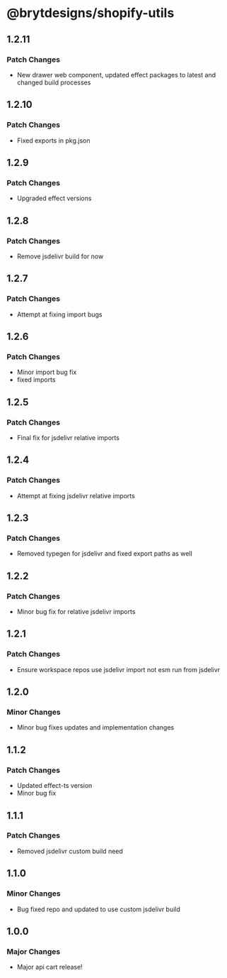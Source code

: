 # @brytdesigns/shopify-utils

## 1.2.11

### Patch Changes

- New drawer web component, updated effect packages to latest and changed build processes

## 1.2.10

### Patch Changes

- Fixed exports in pkg.json

## 1.2.9

### Patch Changes

- Upgraded effect versions

## 1.2.8

### Patch Changes

- Remove jsdelivr build for now

## 1.2.7

### Patch Changes

- Attempt at fixing import bugs

## 1.2.6

### Patch Changes

- Minor import bug fix
- fixed imports

## 1.2.5

### Patch Changes

- Final fix for jsdelivr relative imports

## 1.2.4

### Patch Changes

- Attempt at fixing jsdelivr relative imports

## 1.2.3

### Patch Changes

- Removed typegen for jsdelivr and fixed export paths as well

## 1.2.2

### Patch Changes

- Minor bug fix for relative jsdelivr imports

## 1.2.1

### Patch Changes

- Ensure workspace repos use jsdelivr import not esm run from jsdelivr

## 1.2.0

### Minor Changes

- Minor bug fixes updates and implementation changes

## 1.1.2

### Patch Changes

- Updated effect-ts version
- Minor bug fix

## 1.1.1

### Patch Changes

- Removed jsdelivr custom build need

## 1.1.0

### Minor Changes

- Bug fixed repo and updated to use custom jsdelivr build

## 1.0.0

### Major Changes

- Major api cart release!
